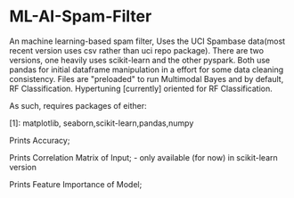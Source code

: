# ML-AI-Spam-Filter
An machine learning-based spam filter, Uses the UCI Spambase data(most recent version uses csv rather than uci repo package). There are two versions, one heavily uses scikit-learn and the other pyspark. Both use pandas for initial dataframe manipulation in a effort for some data cleaning consistency. Files are "preloaded" to run Multimodal Bayes and by default, RF Classification. Hypertuning [currently] oriented for RF Classification.

As such, requires packages of either:

[1]: matplotlib, seaborn,scikit-learn,pandas,numpy

[2]: pyspark,pandas,numpy

Prints Accuracy;

Prints Correlation Matrix of Input; - only available (for now) in scikit-learn version

Prints Feature Importance of Model;
